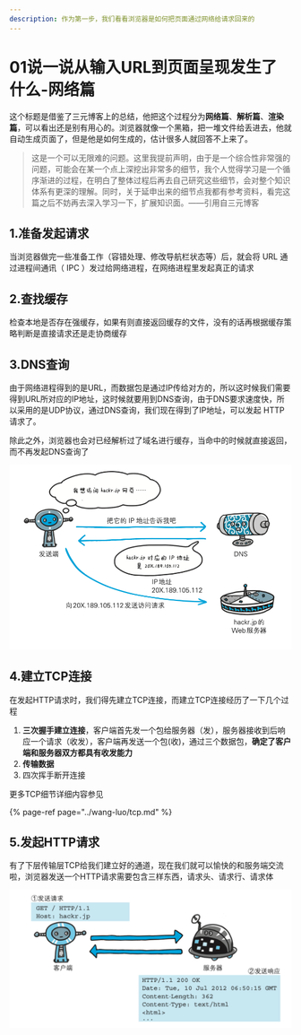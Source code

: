 ```yaml
---
description: 作为第一步，我们看看浏览器是如何把页面通过网络给请求回来的
---
```


# 01说一说从输入URL到页面呈现发生了什么-网络篇

这个标题是借鉴了三元博客上的总结，他把这个过程分为**网络篇**、**解析篇**、**渲染篇**，可以看出还是别有用心的。浏览器就像一个黑箱，把一堆文件给丢进去，他就自动生成页面了，但是他是如何生成的，估计很多人就回答不上来了。

> 这是一个可以无限难的问题。这里我提前声明，由于是一个综合性非常强的问题，可能会在某一个点上深挖出非常多的细节，我个人觉得学习是一个循序渐进的过程，在明白了整体过程后再去自己研究这些细节，会对整个知识体系有更深的理解。同时，关于延申出来的细节点我都有参考资料，看完这篇之后不妨再去深入学习一下，扩展知识面。——引用自三元博客

## 1.准备发起请求

当浏览器做完一些准备工作（容错处理、修改导航栏状态等）后，就会将 URL 通过进程间通讯（ IPC ）发过给网络进程，在网络进程里发起真正的请求

## 2.查找缓存

检查本地是否存在强缓存，如果有则直接返回缓存的文件，没有的话再根据缓存策略判断是直接请求还是走协商缓存

## 3.DNS查询

由于网络进程得到的是URL，而数据包是通过IP传给对方的，所以这时候我们需要得到URL所对应的IP地址，这时候就要用到DNS查询，由于DNS要求速度快，所以采用的是UDP协议，通过DNS查询，我们现在得到了IP地址，可以发起 HTTP 请求了。

除此之外，浏览器也会对已经解析过了域名进行缓存，当命中的时候就直接返回，而不再发起DNS查询了

![DNS&#x67E5;&#x8BE2;&#x8FC7;&#x7A0B;](../.gitbook/assets/image%20%2863%29.png)

## 4.建立TCP连接

在发起HTTP请求时，我们得先建立TCP连接，而建立TCP连接经历了一下几个过程

1. **三次握手建立连接**，客户端首先发一个包给服务器（发），服务器接收到后响应一个请求（收发），客户端再发送一个包\(收\)，通过三个数据包，**确定了客户端和服务器双方都具有收发能力**
2. **传输数据**
3. 四次挥手断开连接

更多TCP细节详细内容参见

{% page-ref page="../wang-luo/tcp.md" %}

## 5.发起HTTP请求

有了下层传输层TCP给我们建立好的通道，现在我们就可以愉快的和服务端交流啦，浏览器发送一个HTTP请求需要包含三样东西，请求头、请求行、请求体

![&#x53D1;&#x8D77;http&#x8BF7;&#x6C42;](../.gitbook/assets/image%20%2864%29.png)



